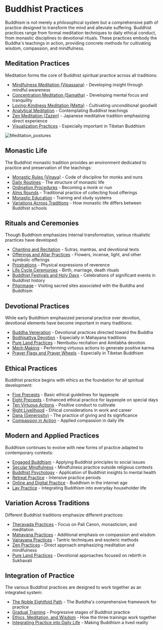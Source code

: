 # Buddhist Practices

Buddhism is not merely a philosophical system but a comprehensive path of practice designed to transform the mind and alleviate suffering. Buddhist practices range from formal meditation techniques to daily ethical conduct, from monastic disciplines to devotional rituals. These practices embody the Buddha's teachings in action, providing concrete methods for cultivating wisdom, compassion, and mindfulness.

## Meditation Practices

Meditation forms the core of Buddhist spiritual practice across all traditions:

- [Mindfulness Meditation (Vipassana)](./vipassana.md) - Developing insight through mindful awareness
- [Concentration Meditation (Samatha)](./samatha.md) - Developing mental focus and tranquility
- [Loving-Kindness Meditation (Metta)](./metta_meditation.md) - Cultivating unconditional goodwill
- [Analytical Meditation](./analytical_meditation.md) - Contemplating Buddhist teachings
- [Zen Meditation (Zazen)](./zazen.md) - Japanese meditative tradition emphasizing direct experience
- [Visualization Practices](./visualization.md) - Especially important in Tibetan Buddhism

![Meditation_postures](./images/meditation_postures.jpg)

## Monastic Life

The Buddhist monastic tradition provides an environment dedicated to practice and preservation of the teachings:

- [Monastic Rules (Vinaya)](./vinaya.md) - Code of discipline for monks and nuns
- [Daily Routines](./monastic_routines.md) - The structure of monastic life
- [Ordination Procedures](./ordination.md) - Becoming a monk or nun
- [Alms Rounds](./alms_rounds.md) - Traditional practice of collecting food offerings
- [Monastic Education](./monastic_education.md) - Training and study systems
- [Variations Across Traditions](./monastic_variations.md) - How monastic life differs between Buddhist schools

## Rituals and Ceremonies

Though Buddhism emphasizes internal transformation, various ritualistic practices have developed:

- [Chanting and Recitation](./chanting.md) - Sutras, mantras, and devotional texts
- [Offerings and Altar Practices](./offerings.md) - Flowers, incense, light, and other symbolic offerings
- [Prostrations](./prostrations.md) - Physical expressions of reverence
- [Life Cycle Ceremonies](./life_cycle_ceremonies.md) - Birth, marriage, death rituals
- [Buddhist Festivals and Holy Days](./festivals.md) - Celebrations of significant events in Buddhist history
- [Pilgrimage](./pilgrimage.md) - Visiting sacred sites associated with the Buddha and Buddhism

## Devotional Practices

While early Buddhism emphasized personal practice over devotion, devotional elements have become important in many traditions:

- [Buddha Veneration](./buddha_veneration.md) - Devotional practices directed toward the Buddha
- [Bodhisattva Devotion](./bodhisattva_devotion.md) - Especially in Mahayana traditions
- [Pure Land Practices](./pure_land_practices.md) - Nembutsu recitation and Amitabha devotion
- [Merit-Making](./merit_making.md) - Performing virtuous actions to generate positive karma
- [Prayer Flags and Prayer Wheels](./prayer_objects.md) - Especially in Tibetan Buddhism

## Ethical Practices

Buddhist practice begins with ethics as the foundation for all spiritual development:

- [Five Precepts](./five_precepts.md) - Basic ethical guidelines for laypeople
- [Eight Precepts](./eight_precepts.md) - Enhanced ethical practice for laypeople on special days
- [Ten Virtuous Actions](./ten_virtuous_actions.md) - Positive conduct to cultivate
- [Right Livelihood](./right_livelihood.md) - Ethical considerations in work and career
- [Dana (Generosity)](./dana.md) - The practice of giving and its significance
- [Compassion in Action](./compassion_practice.md) - Applied compassion in daily life

## Modern and Applied Practices

Buddhism continues to evolve with new forms of practice adapted to contemporary contexts:

- [Engaged Buddhism](./engaged_buddhism.md) - Applying Buddhist principles to social issues
- [Secular Mindfulness](./secular_mindfulness.md) - Mindfulness practice outside religious contexts
- [Buddhist Psychology](./buddhist_psychology.md) - Application of Buddhist insights to mental health
- [Retreat Practice](./retreats.md) - Intensive practice periods
- [Online and Digital Practice](./digital_practice.md) - Buddhism in the internet age
- [Lay Practice](./lay_practice.md) - Integrating Buddhism into everyday householder life

## Variation Across Traditions

Different Buddhist traditions emphasize different practices:

- [Theravada Practices](./theravada_practices.md) - Focus on Pali Canon, monasticism, and meditation
- [Mahayana Practices](./mahayana_practices.md) - Additional emphasis on compassion and wisdom
- [Vajrayana Practices](./vajrayana_practices.md) - Tantric techniques and esoteric methods
- [Zen Practices](./zen_practices.md) - Direct approach emphasizing meditation and mindfulness
- [Pure Land Practices](./pure_land_practices.md) - Devotional approaches focused on rebirth in Sukhavati

## Integration of Practice

The various Buddhist practices are designed to work together as an integrated system:

- [The Noble Eightfold Path](../beliefs/eightfold_path.md) - The Buddha's comprehensive framework for practice
- [Gradual Training](./gradual_training.md) - Progressive stages of Buddhist practice
- [Ethics, Meditation, and Wisdom](./three_trainings.md) - How the three trainings work together
- [Integrating Practice into Daily Life](./daily_practice.md) - Making Buddhism a lived reality